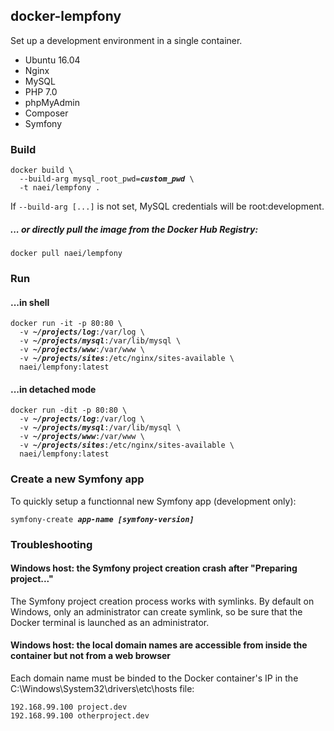 ## docker-lempfony

Set up a development environment in a single container.

- Ubuntu 16.04
- Nginx
- MySQL
- PHP 7.0
- phpMyAdmin
- Composer
- Symfony

### Build
<pre><code>docker build \
  --build-arg mysql_root_pwd=<i><b>custom_pwd</b></i> \
  -t naei/lempfony .</code></pre>
If ```--build-arg [...]``` is not set, MySQL credentials will be root:development.

##### ... or directly pull the image from the Docker Hub Registry:
```docker pull naei/lempfony```

### Run 
#### ...in shell
<pre><code>docker run -it -p 80:80 \
  -v <i><b>~/projects/log</b></i>:/var/log \
  -v <i><b>~/projects/mysql</b></i>:/var/lib/mysql \
  -v <i><b>~/projects/www</b></i>:/var/www \
  -v <i><b>~/projects/sites</b></i>:/etc/nginx/sites-available \
  naei/lempfony:latest</code></pre>

#### ...in detached mode
<pre><code>docker run -dit -p 80:80 \
  -v <i><b>~/projects/log</b></i>:/var/log \
  -v <i><b>~/projects/mysql</b></i>:/var/lib/mysql \
  -v <i><b>~/projects/www</b></i>:/var/www \
  -v <i><b>~/projects/sites</b></i>:/etc/nginx/sites-available \
  naei/lempfony:latest</code></pre>

### Create a new Symfony app
To quickly setup a functionnal new Symfony app (development only):
<pre><code>symfony-create <i><b>app-name</b></i> <i><b>[symfony-version]</b></i></code></pre>

### Troubleshooting

#### Windows host: the Symfony project creation crash after "Preparing project..."
The Symfony project creation process works with symlinks. By default on Windows,  only an administrator can create symlink, so be sure that the Docker terminal is launched as an administrator. 

#### Windows host: the local domain names are accessible from inside the container but not from a web browser
Each domain name must be binded to the Docker container's IP in the C:\Windows\System32\drivers\etc\hosts file:
<pre><code>192.168.99.100 project.dev
192.168.99.100 otherproject.dev</code></pre>

